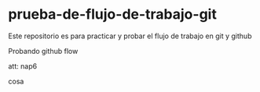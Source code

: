# prueba-de-flujo-de-trabajo-git
Este repositorio es para practicar y probar el flujo de trabajo en git y github

Probando github flow

att: nap6

cosa
